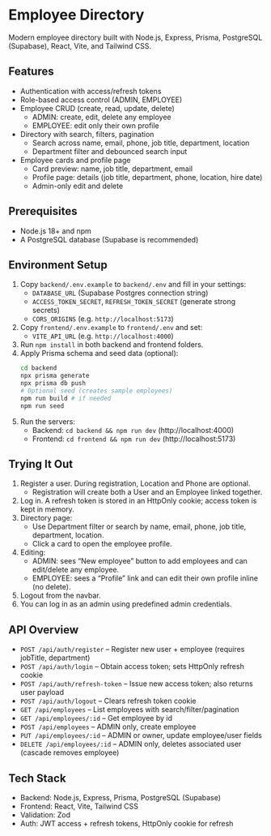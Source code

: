 # Employee Directory

Modern employee directory built with Node.js, Express, Prisma, PostgreSQL (Supabase), React, Vite, and Tailwind CSS.

## Features

- Authentication with access/refresh tokens
- Role-based access control (ADMIN, EMPLOYEE)
- Employee CRUD (create, read, update, delete)
  - ADMIN: create, edit, delete any employee
  - EMPLOYEE: edit only their own profile
- Directory with search, filters, pagination
  - Search across name, email, phone, job title, department, location
  - Department filter and debounced search input
- Employee cards and profile page
  - Card preview: name, job title, department, email
  - Profile page: details (job title, department, phone, location, hire date)
  - Admin-only edit and delete

## Prerequisites

- Node.js 18+ and npm
- A PostgreSQL database (Supabase is recommended)

## Environment Setup

1. Copy `backend/.env.example` to `backend/.env` and fill in your settings:
   - `DATABASE_URL` (Supabase Postgres connection string)
   - `ACCESS_TOKEN_SECRET`, `REFRESH_TOKEN_SECRET` (generate strong secrets)
   - `CORS_ORIGINS` (e.g. `http://localhost:5173`)
2. Copy `frontend/.env.example` to `frontend/.env` and set:
   - `VITE_API_URL` (e.g. `http://localhost:4000`)
3. Run `npm install` in both backend and frontend folders.
4. Apply Prisma schema and seed data (optional):
   ```bash
   cd backend
   npx prisma generate
   npx prisma db push
   # Optional seed (creates sample employees)
   npm run build # if needed
   npm run seed
   ```
5. Run the servers:
   - Backend: `cd backend && npm run dev` (http://localhost:4000)
   - Frontend: `cd frontend && npm run dev` (http://localhost:5173)

## Trying It Out

1. Register a user. During registration, Location and Phone are optional.
   - Registration will create both a User and an Employee linked together.
2. Log in. A refresh token is stored in an HttpOnly cookie; access token is kept in memory.
3. Directory page:
   - Use Department filter or search by name, email, phone, job title, department, location.
   - Click a card to open the employee profile.
4. Editing:
   - ADMIN: sees “New employee” button to add employees and can edit/delete any employee.
   - EMPLOYEE: sees a “Profile” link and can edit their own profile inline (no delete).
5. Logout from the navbar.
6. You can log in as an admin using predefined admin credentials.

## API Overview

- `POST /api/auth/register` – Register new user + employee (requires jobTitle, department)
- `POST /api/auth/login` – Obtain access token; sets HttpOnly refresh cookie
- `POST /api/auth/refresh-token` – Issue new access token; also returns user payload
- `POST /api/auth/logout` – Clears refresh token cookie
- `GET /api/employees` – List employees with search/filter/pagination
- `GET /api/employees/:id` – Get employee by id
- `POST /api/employees` – ADMIN only, create employee
- `PUT /api/employees/:id` – ADMIN or owner, update employee/user fields
- `DELETE /api/employees/:id` – ADMIN only, deletes associated user (cascade removes employee)

## Tech Stack

- Backend: Node.js, Express, Prisma, PostgreSQL (Supabase)
- Frontend: React, Vite, Tailwind CSS
- Validation: Zod
- Auth: JWT access + refresh tokens, HttpOnly cookie for refresh
